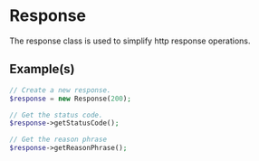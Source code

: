 # Response

The response class is used to simplify http response operations.

## Example(s)

```php
// Create a new response.
$response = new Response(200);

// Get the status code.
$response->getStatusCode();

// Get the reason phrase
$response->getReasonPhrase();
```
